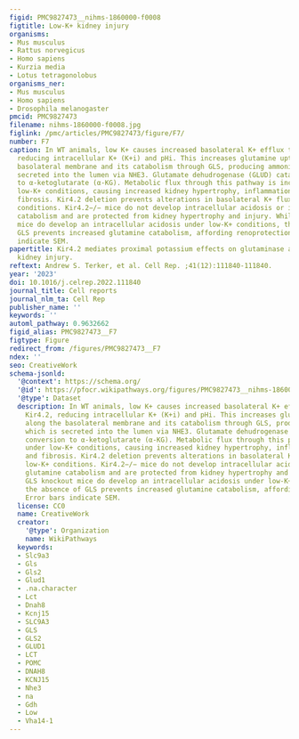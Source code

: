 ```yaml
---
figid: PMC9827473__nihms-1860000-f0008
figtitle: Low-K+ kidney injury
organisms:
- Mus musculus
- Rattus norvegicus
- Homo sapiens
- Kurzia media
- Lotus tetragonolobus
organisms_ner:
- Mus musculus
- Homo sapiens
- Drosophila melanogaster
pmcid: PMC9827473
filename: nihms-1860000-f0008.jpg
figlink: /pmc/articles/PMC9827473/figure/F7/
number: F7
caption: In WT animals, low K+ causes increased basolateral K+ efflux through Kir4.2,
  reducing intracellular K+ (K+i) and pHi. This increases glutamine uptake along the
  basolateral membrane and its catabolism through GLS, producing ammonia, which is
  secreted into the lumen via NHE3. Glutamate dehudrogenase (GLUD) catalyzes conversion
  to α-ketoglutarate (α-KG). Metabolic flux through this pathway is increased under
  low-K+ conditions, causing increased kidney hypertrophy, inflammation, injury, and
  fibrosis. Kir4.2 deletion prevents alterations in basolateral K+ flux under low-K+
  conditions. Kir4.2−/− mice do not develop intracellular acidosis or increased glutamine
  catabolism and are protected from kidney hypertrophy and injury. While GLS knockout
  mice do develop an intracellular acidosis under low-K+ conditions, the absence of
  GLS prevents increased glutamine catabolism, affording renoprotection. Error bars
  indicate SEM.
papertitle: Kir4.2 mediates proximal potassium effects on glutaminase activity and
  kidney injury.
reftext: Andrew S. Terker, et al. Cell Rep. ;41(12):111840-111840.
year: '2023'
doi: 10.1016/j.celrep.2022.111840
journal_title: Cell reports
journal_nlm_ta: Cell Rep
publisher_name: ''
keywords: ''
automl_pathway: 0.9632662
figid_alias: PMC9827473__F7
figtype: Figure
redirect_from: /figures/PMC9827473__F7
ndex: ''
seo: CreativeWork
schema-jsonld:
  '@context': https://schema.org/
  '@id': https://pfocr.wikipathways.org/figures/PMC9827473__nihms-1860000-f0008.html
  '@type': Dataset
  description: In WT animals, low K+ causes increased basolateral K+ efflux through
    Kir4.2, reducing intracellular K+ (K+i) and pHi. This increases glutamine uptake
    along the basolateral membrane and its catabolism through GLS, producing ammonia,
    which is secreted into the lumen via NHE3. Glutamate dehudrogenase (GLUD) catalyzes
    conversion to α-ketoglutarate (α-KG). Metabolic flux through this pathway is increased
    under low-K+ conditions, causing increased kidney hypertrophy, inflammation, injury,
    and fibrosis. Kir4.2 deletion prevents alterations in basolateral K+ flux under
    low-K+ conditions. Kir4.2−/− mice do not develop intracellular acidosis or increased
    glutamine catabolism and are protected from kidney hypertrophy and injury. While
    GLS knockout mice do develop an intracellular acidosis under low-K+ conditions,
    the absence of GLS prevents increased glutamine catabolism, affording renoprotection.
    Error bars indicate SEM.
  license: CC0
  name: CreativeWork
  creator:
    '@type': Organization
    name: WikiPathways
  keywords:
  - Slc9a3
  - Gls
  - Gls2
  - Glud1
  - .na.character
  - Lct
  - Dnah8
  - Kcnj15
  - SLC9A3
  - GLS
  - GLS2
  - GLUD1
  - LCT
  - POMC
  - DNAH8
  - KCNJ15
  - Nhe3
  - na
  - Gdh
  - Low
  - Vha14-1
---
```

